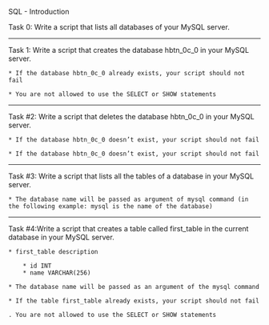 SQL - Introduction

Task 0: Write a script that lists all databases of your MySQL server.

-------------------------------------------------------------------------------------------------

Task 1: Write a script that creates the database hbtn_0c_0 in your MySQL server.

	* If the database hbtn_0c_0 already exists, your script should not fail

	* You are not allowed to use the SELECT or SHOW statements
----------------------------------------------------------------------------------------------------

Task #2: Write a script that deletes the database hbtn_0c_0 in your MySQL server.

	* If the database hbtn_0c_0 doesn’t exist, your script should not fail
	
	* If the database hbtn_0c_0 doesn’t exist, your script should not fail
____________________________________________________________________________________

Task #3: Write a script that lists all the tables of a database in your MySQL server.

	* The database name will be passed as argument of mysql command (in the following example: mysql is the name of the database)
________________________________________________________________________________________________________________

Task #4:Write a script that creates a table called first_table in the current database in your MySQL server.
	
	* first_table description

		* id INT
		* name VARCHAR(256)

	* The database name will be passed as an argument of the mysql command

	* If the table first_table already exists, your script should not fail
	
	. You are not allowed to use the SELECT or SHOW statements
